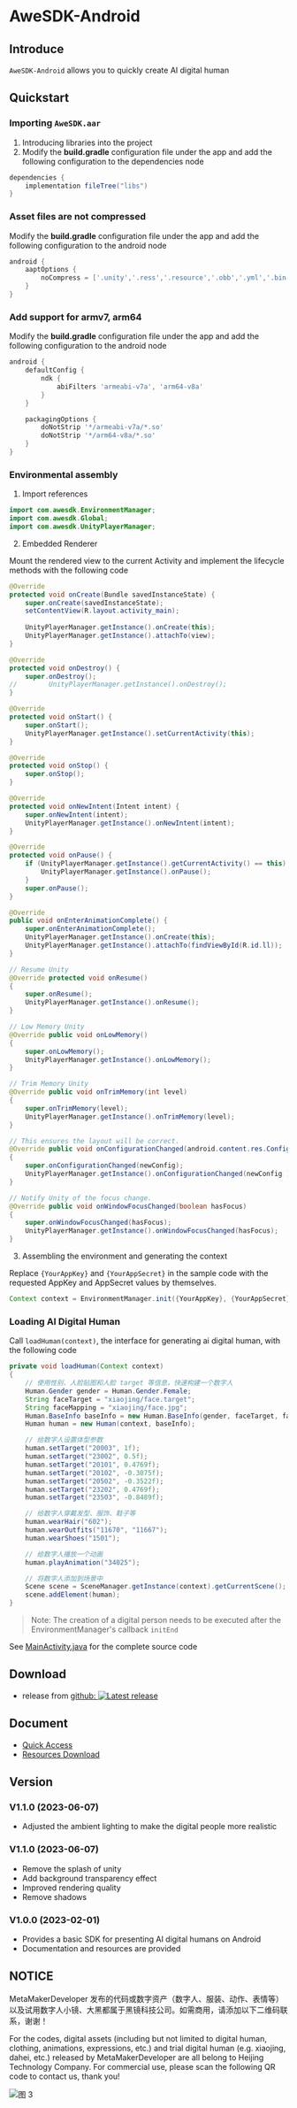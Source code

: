 # AweSDK-Android

## Introduce

`AweSDK-Android` allows you to quickly create AI digital human


## Quickstart

### Importing `AweSDK.aar` 

1. Introducing libraries into the project
2. Modify the **build.gradle** configuration file under the app and add the following configuration to the dependencies node

```gradle
dependencies {
    implementation fileTree("libs")
}
```

### Asset files are not compressed

Modify the **build.gradle** configuration file under the app and add the following configuration to the android node

```gradle
android {
    aaptOptions {
        noCompress = ['.unity','.ress','.resource','.obb','.yml','.bin','.png','.xml','.glsl','.ttf','.pts','.jpg','.json','.txt','.params','.manifest','.map','.obj','.prefab','.skeleton','.weight','.proxy','.data','.mat','.target','avatarengine/data/bundle/android/corematerials','avatarengine/data/bundle/android/human']
    }
}
```

### Add support for armv7, arm64

Modify the **build.gradle** configuration file under the app and add the following configuration to the android node

```gradle
android {
    defaultConfig {
        ndk {
            abiFilters 'armeabi-v7a', 'arm64-v8a'
        }
    }

    packagingOptions {
        doNotStrip '*/armeabi-v7a/*.so'
        doNotStrip '*/arm64-v8a/*.so'
    }
}
```

### Environmental assembly

1. Import references

```java
import com.awesdk.EnvironmentManager;
import com.awesdk.Global;
import com.awesdk.UnityPlayerManager;
```

2. Embedded Renderer

Mount the rendered view to the current Activity and implement the lifecycle methods with the following code

```java
@Override
protected void onCreate(Bundle savedInstanceState) {
    super.onCreate(savedInstanceState);
    setContentView(R.layout.activity_main);
    
    UnityPlayerManager.getInstance().onCreate(this);
    UnityPlayerManager.getInstance().attachTo(view);
}

@Override
protected void onDestroy() {
    super.onDestroy();
//        UnityPlayerManager.getInstance().onDestroy();
}

@Override
protected void onStart() {
    super.onStart();
    UnityPlayerManager.getInstance().setCurrentActivity(this);
}

@Override
protected void onStop() {
    super.onStop();
}

@Override
protected void onNewIntent(Intent intent) {
    super.onNewIntent(intent);
    UnityPlayerManager.getInstance().onNewIntent(intent);
}

@Override
protected void onPause() {
    if (UnityPlayerManager.getInstance().getCurrentActivity() == this) {
        UnityPlayerManager.getInstance().onPause();
    }
    super.onPause();
}

@Override
public void onEnterAnimationComplete() {
    super.onEnterAnimationComplete();
    UnityPlayerManager.getInstance().onCreate(this);
    UnityPlayerManager.getInstance().attachTo(findViewById(R.id.ll));
}

// Resume Unity
@Override protected void onResume()
{
    super.onResume();
    UnityPlayerManager.getInstance().onResume();
}

// Low Memory Unity
@Override public void onLowMemory()
{
    super.onLowMemory();
    UnityPlayerManager.getInstance().onLowMemory();
}

// Trim Memory Unity
@Override public void onTrimMemory(int level)
{
    super.onTrimMemory(level);
    UnityPlayerManager.getInstance().onTrimMemory(level);
}

// This ensures the layout will be correct.
@Override public void onConfigurationChanged(android.content.res.Configuration newConfig)
{
    super.onConfigurationChanged(newConfig);
    UnityPlayerManager.getInstance().onConfigurationChanged(newConfig );
}

// Notify Unity of the focus change.
@Override public void onWindowFocusChanged(boolean hasFocus)
{
    super.onWindowFocusChanged(hasFocus);
    UnityPlayerManager.getInstance().onWindowFocusChanged(hasFocus);
}
```

3. Assembling the environment and generating the context

Replace `{YourAppKey}` and `{YourAppSecret}` in the sample code with the requested AppKey and AppSecret values by themselves.

```java
Context context = EnvironmentManager.init({YourAppKey}, {YourAppSecret});
```

### Loading AI Digital Human

Call `loadHuman(context)`, the interface for generating ai digital human, with the following code

```java
private void loadHuman(Context context)
{
    // 使用性别、人脸贴图和人脸 target 等信息，快速构建一个数字人
    Human.Gender gender = Human.Gender.Female;
    String faceTarget = "xiaojing/face.target";
    String faceMapping = "xiaojing/face.jpg";
    Human.BaseInfo baseInfo = new Human.BaseInfo(gender, faceTarget, faceMapping);
    Human human = new Human(context, baseInfo);

    // 给数字人设置体型参数
    human.setTarget("20003", 1f);
    human.setTarget("23002", 0.5f);
    human.setTarget("20101", 0.4769f);
    human.setTarget("20102", -0.3075f);
    human.setTarget("20502", -0.3522f);
    human.setTarget("23202", 0.4769f);
    human.setTarget("23503", -0.8489f);

    // 给数字人穿戴发型、服饰、鞋子等
    human.wearHair("602");
    human.wearOutfits("11670", "11667");
    human.wearShoes("1501");

    // 给数字人播放一个动画
    human.playAnimation("34025");

    // 将数字人添加到场景中
    Scene scene = SceneManager.getInstance(context).getCurrentScene();
    scene.addElement(human);
}
```

> Note: The creation of a digital person needs to be executed after the EnvironmentManager's callback `initEnd`

See [MainActivity.java](https://github.com/MetaMakerDeveloper/AweSDK-Android/blob/main/MainActivity.java) for the complete source code


## Download

* release from [github: ![Latest release](https://img.shields.io/badge/release-v1.1.1-blue.svg
)](https://github.com/MetaMakerDeveloper/AweSDK-Android/releases/tag/v1.1.1)


## Document

* [Quick Access](https://help.metamaker.cn/open/528b/9595/26af)
* [Resources Download](http://developer.metamaker.cn/)

## Version

### V1.1.0 (2023-06-07) 

* Adjusted the ambient lighting to make the digital people more realistic

### V1.1.0 (2023-06-07) 

* Remove the splash of unity
* Add background transparency effect
* Improved rendering quality
* Remove shadows

### V1.0.0 (2023-02-01) 

* Provides a basic SDK for presenting AI digital humans on Android
* Documentation and resources are provided


## NOTICE

MetaMakerDeveloper 发布的代码或数字资产（数字人、服装、动作、表情等）以及试用数字人小镜、大黑都属于黑镜科技公司。如需商用，请添加以下二维码联系，谢谢！

For the codes, digital assets (including but not limited to digital human, clothing, animations, expressions, etc.) and trial digital human (e.g. xiaojing, dahei, etc.) released by MetaMakerDeveloper are all belong to Heijing Technology Company. For commercial use, please scan the following QR code to contact us, thank you!

![图 3](https://user-images.githubusercontent.com/110818144/186798509-1deb2c8a-27ce-4d41-9a89-ac2541fc1825.jpg)  
